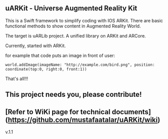 uARKit - Universe Augmented Reality Kit
----------

This is a Swift framework to simplify coding with IOS ARKit.
There are basic functional methods to show content in Augmented Reality World.

The target is uARLib project. A unified library on ARKit and ARCore.

Currently, started with ARKit.

for example that code puts an image in front of user:

    world.addImage(imageName: "http://example.com/bird.png", position: coordinate(top:0, right:0, front:1))

That's all!!!

This project needs you, please contribute!
------
[Refer to WiKi page for technical documents] (https://github.com/mustafaatalar/uARKit/wiki)
---
v.1.1
